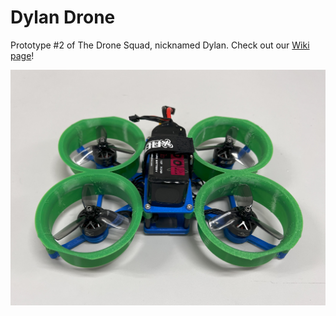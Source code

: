 # Dylan Drone

Prototype #2 of The Drone Squad, nicknamed Dylan. Check out our [Wiki page](https://github.com/MotionStudioCornell/DylanDrone/wiki)!

![image](https://github.com/cornellmotionstudio/DylanDronev2/blob/master/assets/DylanV2.jpg)
